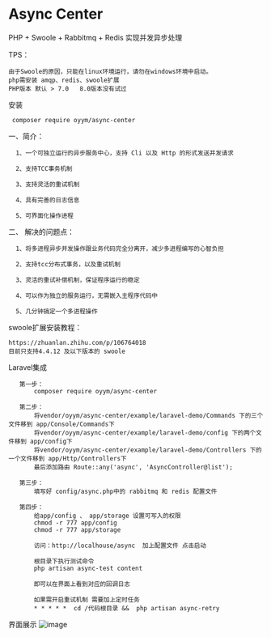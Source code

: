 # Async Center
PHP + Swoole + Rabbitmq + Redis 实现并发异步处理 

TPS：
    
    由于Swoole的原因，只能在linux环境运行，请勿在windows环境中启动。
    php需安装 amqp、redis、swoole扩展
    PHP版本 默认 > 7.0   8.0版本没有试过

安装 

     composer require oyym/async-center


一、简介：
 
      1、一个可独立运行的异步服务中心，支持 Cli 以及 Http 的形式发送并发请求

      2、支持TCC事务机制

      3、支持灵活的重试机制

      4、具有完善的日志信息

      5、可界面化操作进程
      
二、 解决的问题点：

      1、将多进程异步并发操作跟业务代码完全分离开，减少多进程编写的心智负担

      2、支持tcc分布式事务，以及重试机制

      3、灵活的重试补偿机制，保证程序运行的稳定
  
      4、可以作为独立的服务运行，无需嵌入主程序代码中
      
      5、几分钟搞定一个多进程操作
      
      
swoole扩展安装教程：

    https://zhuanlan.zhihu.com/p/106764018
    目前只支持4.4.12 及以下版本的 swoole

Laravel集成 

       第一步：
           composer require oyym/async-center
       
       第二步：
           将vendor/oyym/async-center/example/laravel-demo/Commands 下的三个文件移到 app/Console/Commands下
           将vendor/oyym/async-center/example/laravel-demo/config 下的两个文件移到 app/config下
           将vendor/oyym/async-center/example/laravel-demo/Controllers 下的一个文件移到 app/Http/Controllers下
           最后添加路由 Route::any('async', 'AsyncController@list');
       
       第三步：
           填写好 config/async.php中的 rabbitmq 和 redis 配置文件 
       
       第四步：
           给app/config 、 app/storage 设置可写入的权限 
           chmod -r 777 app/config
           chmod -r 777 app/storage
      
           访问：http://localhouse/async  加上配置文件 点击启动
       
           根目录下执行测试命令
           php artisan async-test content
           
           即可以在界面上看到对应的回调日志
           
           如果需开启重试机制 需要加上定时任务
           * * * * *  cd /代码根目录 &&  php artisan async-retry

界面展示
![image](https://user-images.githubusercontent.com/20701868/232002756-3e2f7b21-8f41-4b1c-96dc-2c5a4ae547bc.png)


